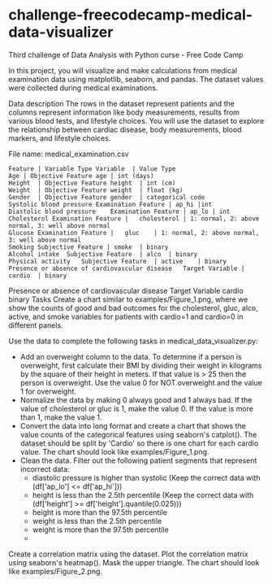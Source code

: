 # challenge-freecodecamp-medical-data-visualizer
Third challenge of Data Analysis with Python curse - Free Code Camp

In this project, you will visualize and make calculations from medical examination data using matplotlib, seaborn, and pandas. The dataset values were collected during medical examinations.

Data description
The rows in the dataset represent patients and the columns represent information like body measurements, results from various blood tests, and lifestyle choices. You will use the dataset to explore the relationship between cardiac disease, body measurements, blood markers, and lifestyle choices.

File name: medical_examination.csv

   
    Feature | Variable Type	Variable  | Value Type
    Age | Objective Feature	age | int (days)
    Height  | Objective Feature	height  | int (cm)
    Weight  | Objective Feature	weight  | float (kg)
    Gender	| Objective Feature	gender  | categorical code
    Systolic blood pressure	Examination Feature	| ap_hi	|int
    Diastolic blood pressure	Examination Feature	| ap_lo | int
    Cholesterol	Examination Feature |	cholesterol	| 1: normal, 2: above normal, 3: well above normal
    Glucose	Examination Feature |	gluc	| 1: normal, 2: above normal, 3: well above normal
    Smoking	Subjective Feature | smoke	| binary
    Alcohol intake	Subjective Feature	| alco	| binary
    Physical activity	Subjective Feature	| active	| binary
    Presence or absence of cardiovascular disease	Target Variable	| cardio  | binary
   
Presence or absence of cardiovascular disease	Target Variable	cardio	binary
Tasks
Create a chart similar to examples/Figure_1.png, where we show the counts of good and bad outcomes for the cholesterol, gluc, alco, active, and smoke variables for patients with cardio=1 and cardio=0 in different panels.

Use the data to complete the following tasks in medical_data_visualizer.py:

- Add an overweight column to the data. To determine if a person is overweight, first calculate their BMI by dividing their weight in kilograms by the square of their height in meters. If that value is > 25 then the person is overweight. Use the value 0 for NOT overweight and the value 1 for overweight.
- Normalize the data by making 0 always good and 1 always bad. If the value of cholesterol or gluc is 1, make the value 0. If the value is more than 1, make the value 1.
- Convert the data into long format and create a chart that shows the value counts of the categorical features using seaborn's catplot(). The dataset should be split by 'Cardio' so there is one chart for each cardio value. The chart should look like examples/Figure_1.png.
- Clean the data. Filter out the following patient segments that represent incorrect data:
  - diastolic pressure is higher than systolic (Keep the correct data with (df['ap_lo'] <= df['ap_hi']))
  - height is less than the 2.5th percentile (Keep the correct data with (df['height'] >= df['height'].quantile(0.025)))
  - height is more than the 97.5th percentile
  - weight is less than the 2.5th percentile
  - weight is more than the 97.5th percentile
  - 
Create a correlation matrix using the dataset. Plot the correlation matrix using seaborn's heatmap(). Mask the upper triangle. The chart should look like examples/Figure_2.png.
